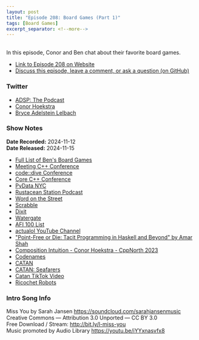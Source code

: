 ```yaml
---
layout: post
title: "Episode 208: Board Games (Part 1)"
tags: [Board Games]
excerpt_separator: <!--more-->
---
```



<br>In this episode, Conor and Ben chat about their favorite board games. 

<!--more-->

* [Link to Episode 208 on Website](https://adspthepodcast.com/2024/11/15/Episode-208.html)
* [Discuss this episode, leave a comment, or ask a question (on GitHub)](https://github.com/codereport/adsp2/discussions/107)

### Twitter
 
* [ADSP: The Podcast](https://twitter.com/adspthepodcast)
* [Conor Hoekstra](https://twitter.com/code_report)
* [Bryce Adelstein Lelbach](https://twitter.com/blelbach)

### Show Notes

**Date Recorded:** 2024-11-12 <br>
**Date Released:** 2024-11-15

* [Full List of Ben's Board Games](https://boardgamegeek.com/collection/user/elbeno)
* [Meeting C++ Conference](http://meetingcpp.com/)
* [code::dive Conference](https://codedive.pl/)
* [Core C++ Conference](https://corecpp.org/)
* [PyData NYC](https://pydata.org/nyc2024)
* [Rustacean Station Podcast](https://rustacean-station.org/)
* [Word on the Street](https://boardgamegeek.com/boardgame/40990/word-on-the-street)
* [Scrabble](https://en.wikipedia.org/wiki/Scrabble)
* [Dixit](https://boardgamegeek.com/boardgame/39856/dixit)
* [Watergate](https://boardgamegeek.com/boardgame/274364/watergate)
* [AFI 100 List](https://en.wikipedia.org/wiki/AFI%27s_100_Years...100_Movies)
* [actualol YouTube Channel](https://www.youtube.com/@actualol)
* ["Point-Free or Die: Tacit Programming in Haskell and Beyond" by Amar Shah](https://www.youtube.com/watch?v=seVSlKazsNk)
* [Composition Intuition - Conor Hoekstra - CppNorth 2023](https://www.youtube.com/watch?v=JELcdZLre3s)
* [Codenames](https://boardgamegeek.com/boardgame/178900/codenames)
* [CATAN](https://boardgamegeek.com/boardgame/13/catan)
* [CATAN: Seafarers](https://boardgamegeek.com/boardgameexpansion/325/catan-seafarers)
* [Catan TikTok Video](https://www.tiktok.com/@dangerbean55/video/7431335330697071878)
* [Ricochet Robots](https://boardgamegeek.com/boardgame/51/ricochet-robots)

### Intro Song Info
 
Miss You by Sarah Jansen https://soundcloud.com/sarahjansenmusic<br>
Creative Commons — Attribution 3.0 Unported — CC BY 3.0<br>
Free Download / Stream: http://bit.ly/l-miss-you<br>
Music promoted by Audio Library https://youtu.be/iYYxnasvfx8<br>
